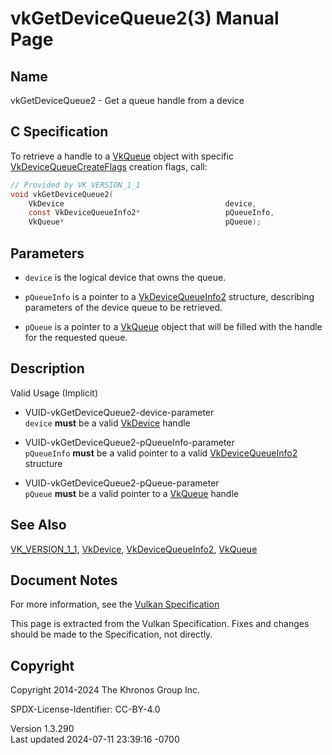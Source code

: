 # vkGetDeviceQueue2(3) Manual Page

## Name

vkGetDeviceQueue2 - Get a queue handle from a device



## <a href="#_c_specification" class="anchor"></a>C Specification

To retrieve a handle to a [VkQueue](https://registry.khronos.org/vulkan/specs/1.3-extensions/man/html/VkQueue.html) object with specific
[VkDeviceQueueCreateFlags](https://registry.khronos.org/vulkan/specs/1.3-extensions/man/html/VkDeviceQueueCreateFlags.html) creation
flags, call:

``` c
// Provided by VK_VERSION_1_1
void vkGetDeviceQueue2(
    VkDevice                                    device,
    const VkDeviceQueueInfo2*                   pQueueInfo,
    VkQueue*                                    pQueue);
```

## <a href="#_parameters" class="anchor"></a>Parameters

- `device` is the logical device that owns the queue.

- `pQueueInfo` is a pointer to a
  [VkDeviceQueueInfo2](https://registry.khronos.org/vulkan/specs/1.3-extensions/man/html/VkDeviceQueueInfo2.html) structure, describing
  parameters of the device queue to be retrieved.

- `pQueue` is a pointer to a [VkQueue](https://registry.khronos.org/vulkan/specs/1.3-extensions/man/html/VkQueue.html) object that will be
  filled with the handle for the requested queue.

## <a href="#_description" class="anchor"></a>Description

Valid Usage (Implicit)

- <a href="#VUID-vkGetDeviceQueue2-device-parameter"
  id="VUID-vkGetDeviceQueue2-device-parameter"></a>
  VUID-vkGetDeviceQueue2-device-parameter  
  `device` **must** be a valid [VkDevice](https://registry.khronos.org/vulkan/specs/1.3-extensions/man/html/VkDevice.html) handle

- <a href="#VUID-vkGetDeviceQueue2-pQueueInfo-parameter"
  id="VUID-vkGetDeviceQueue2-pQueueInfo-parameter"></a>
  VUID-vkGetDeviceQueue2-pQueueInfo-parameter  
  `pQueueInfo` **must** be a valid pointer to a valid
  [VkDeviceQueueInfo2](https://registry.khronos.org/vulkan/specs/1.3-extensions/man/html/VkDeviceQueueInfo2.html) structure

- <a href="#VUID-vkGetDeviceQueue2-pQueue-parameter"
  id="VUID-vkGetDeviceQueue2-pQueue-parameter"></a>
  VUID-vkGetDeviceQueue2-pQueue-parameter  
  `pQueue` **must** be a valid pointer to a [VkQueue](https://registry.khronos.org/vulkan/specs/1.3-extensions/man/html/VkQueue.html)
  handle

## <a href="#_see_also" class="anchor"></a>See Also

[VK_VERSION_1_1](https://registry.khronos.org/vulkan/specs/1.3-extensions/man/html/VK_VERSION_1_1.html), [VkDevice](https://registry.khronos.org/vulkan/specs/1.3-extensions/man/html/VkDevice.html),
[VkDeviceQueueInfo2](https://registry.khronos.org/vulkan/specs/1.3-extensions/man/html/VkDeviceQueueInfo2.html), [VkQueue](https://registry.khronos.org/vulkan/specs/1.3-extensions/man/html/VkQueue.html)

## <a href="#_document_notes" class="anchor"></a>Document Notes

For more information, see the <a
href="https://registry.khronos.org/vulkan/specs/1.3-extensions/html/vkspec.html#vkGetDeviceQueue2"
target="_blank" rel="noopener">Vulkan Specification</a>

This page is extracted from the Vulkan Specification. Fixes and changes
should be made to the Specification, not directly.

## <a href="#_copyright" class="anchor"></a>Copyright

Copyright 2014-2024 The Khronos Group Inc.

SPDX-License-Identifier: CC-BY-4.0

Version 1.3.290  
Last updated 2024-07-11 23:39:16 -0700
